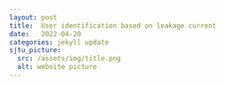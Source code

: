 ```yaml
---
layout: post
title:  User identification based on leakage current
date:   2022-04-20 
categories: jekyll update
sjtu_picture:
  src: /assets/img/title.png
  alt: website picture
---
```

